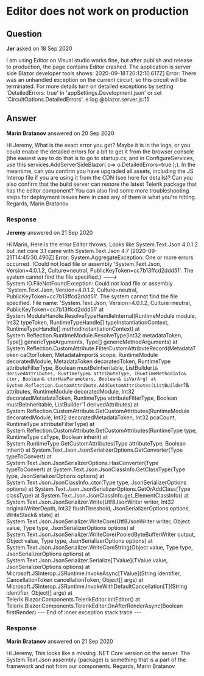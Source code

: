 # Editor does not work on production

## Question

**Jer** asked on 18 Sep 2020

I am using Editor on Visual studio works fine, but after publish and release to production, the page contains Editor crashed. The application is server side Blazor developer tools shows: 2020-09-18T20:12:10.617Z] Error: There was an unhandled exception on the current circuit, so this circuit will be terminated. For more details turn on detailed exceptions by setting 'DetailedErrors: true' in 'appSettings.Development.json' or set 'CircuitOptions.DetailedErrors'. e.log @blazor.server.js:15

## Answer

**Marin Bratanov** answered on 20 Sep 2020

Hi Jeremy, What is the exact error you get? Maybe it is in the logs, or you could enable the detailed errors for a bit to get it from the browser console (the easiest way to do that is to go to startup.cs, and in ConfigureServices, use this services.AddServerSideBlazor( o=> o.DetailedErrors=true );). In the meantime, can you confirm you have upgraded all assets, including the JS Interop file if you are using it from the CDN (see here for details)? Can you also confirm that the build server can restore the latest Telerik package that has the editor component? You can also find some more troubleshooting steps for deployment issues here in case any of them is what you're hitting. Regards, Marin Bratanov

### Response

**Jeremy** answered on 21 Sep 2020

Hi Marin, Here is the error Editor throws, Looks like System.Text.Json 4.0.1.2 but .net core 3.1 came with System.Text.Json 4.7 [2020-09-21T14:45:30.490Z] Error: System.AggregateException: One or more errors occurred. (Could not load file or assembly 'System.Text.Json, Version=4.0.1.2, Culture=neutral, PublicKeyToken=cc7b13ffcd2ddd51'. The system cannot find the file specified.) ---> System.IO.FileNotFoundException: Could not load file or assembly 'System.Text.Json, Version=4.0.1.2, Culture=neutral, PublicKeyToken=cc7b13ffcd2ddd51'. The system cannot find the file specified. File name: 'System.Text.Json, Version=4.0.1.2, Culture=neutral, PublicKeyToken=cc7b13ffcd2ddd51' at System.ModuleHandle.ResolveTypeHandleInternal(RuntimeModule module, Int32 typeToken, RuntimeTypeHandle[] typeInstantiationContext, RuntimeTypeHandle[] methodInstantiationContext) at System.Reflection.RuntimeModule.ResolveType(Int32 metadataToken, Type[] genericTypeArguments, Type[] genericMethodArguments) at System.Reflection.CustomAttribute.FilterCustomAttributeRecord(MetadataToken caCtorToken, MetadataImport& scope, RuntimeModule decoratedModule, MetadataToken decoratedToken, RuntimeType attributeFilterType, Boolean mustBeInheritable, ListBuilder`1& derivedAttributes, RuntimeType& attributeType, IRuntimeMethodInfo& ctor, Boolean& ctorHasParameters, Boolean& isVarArg) at System.Reflection.CustomAttribute.AddCustomAttributes(ListBuilder`1& attributes, RuntimeModule decoratedModule, Int32 decoratedMetadataToken, RuntimeType attributeFilterType, Boolean mustBeInheritable, ListBuilder`1 derivedAttributes) at System.Reflection.CustomAttribute.GetCustomAttributes(RuntimeModule decoratedModule, Int32 decoratedMetadataToken, Int32 pcaCount, RuntimeType attributeFilterType) at System.Reflection.CustomAttribute.GetCustomAttributes(RuntimeType type, RuntimeType caType, Boolean inherit) at System.RuntimeType.GetCustomAttributes(Type attributeType, Boolean inherit) at System.Text.Json.JsonSerializerOptions.GetConverter(Type typeToConvert) at System.Text.Json.JsonSerializerOptions.HasConverter(Type typeToConvert) at System.Text.Json.JsonClassInfo.GetClassType(Type type, JsonSerializerOptions options) at System.Text.Json.JsonClassInfo..ctor(Type type, JsonSerializerOptions options) at System.Text.Json.JsonSerializerOptions.GetOrAddClass(Type classType) at System.Text.Json.JsonClassInfo.get_ElementClassInfo() at System.Text.Json.JsonSerializer.Write(Utf8JsonWriter writer, Int32 originalWriterDepth, Int32 flushThreshold, JsonSerializerOptions options, WriteStack& state) at System.Text.Json.JsonSerializer.WriteCore(Utf8JsonWriter writer, Object value, Type type, JsonSerializerOptions options) at System.Text.Json.JsonSerializer.WriteCore(PooledByteBufferWriter output, Object value, Type type, JsonSerializerOptions options) at System.Text.Json.JsonSerializer.WriteCoreString(Object value, Type type, JsonSerializerOptions options) at System.Text.Json.JsonSerializer.Serialize[TValue](TValue value, JsonSerializerOptions options) at Microsoft.JSInterop.JSRuntime.InvokeAsync[TValue](String identifier, CancellationToken cancellationToken, Object[] args) at Microsoft.JSInterop.JSRuntime.InvokeWithDefaultCancellation[T](String identifier, Object[] args) at Telerik.Blazor.Components.TelerikEditor.InitEditor() at Telerik.Blazor.Components.TelerikEditor.OnAfterRenderAsync(Boolean firstRender) --- End of inner exception stack trace ---

### Response

**Marin Bratanov** answered on 21 Sep 2020

Hi Jeremy, This looks like a missing .NET Core version on the server. The System.Text.Json assembly (package) is something that is a part of the framework and not from our components. Regards, Marin Bratanov

